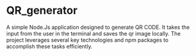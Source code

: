 # QR_generator

A simple Node.Js application designed to generate QR CODE. It takes the input from the user in the terminal and saves the qr image locally. The project leverages several key technologies and npm packages to accomplish these tasks efficiently.
